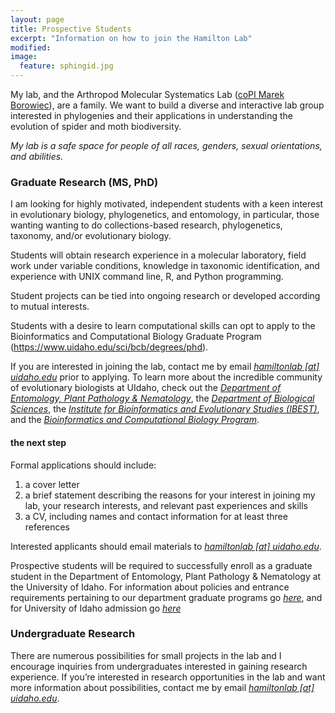 ```yaml
---
layout: page
title: Prospective Students
excerpt: "Information on how to join the Hamilton Lab"
modified: 
image:
  feature: sphingid.jpg
---
```

My lab, and the Arthropod Molecular Systematics Lab ([coPI Marek Borowiec](https://www.uidaho.edu/cals/entomology-plant-pathology-and-nematology/our-people/marek-borowiec)), are a family. We want to build a diverse and interactive lab group interested in phylogenies and their applications in understanding the evolution of spider and moth biodiversity.

*My lab is a safe space for people of all races, genders, sexual orientations, and abilities.*

### Graduate Research (MS, PhD)

I am looking for highly motivated, independent students with a keen interest in evolutionary biology, phylogenetics, and entomology, in particular, those wanting wanting to do collections-based research, phylogenetics, taxonomy, and/or evolutionary biology.

Students will obtain research experience in a molecular laboratory, field work under variable conditions, knowledge in taxonomic identification, and experience with UNIX command line, R, and Python programming.

Student projects can be tied into ongoing research or developed according to mutual interests.

Students with a desire to learn computational skills can opt to apply to the Bioinformatics and Computational Biology Graduate Program (https://www.uidaho.edu/sci/bcb/degrees/phd).

If you are interested in joining the lab, contact me by email [*hamiltonlab [at] uidaho.edu*](mailto:hamiltonlab@uidaho.edu?subject=Prospective%20graduate%20student) prior to applying. To learn more about the incredible community of evolutionary biologists at UIdaho, check out the [*Department of Entomology, Plant Pathology & Nematology*](https://www.uidaho.edu/cals/entomology-plant-pathology-and-nematology), the [*Department of Biological Sciences*](http://www.uidaho.edu/sci/biology), the [*Institute for Bioinformatics and Evolutionary Studies (IBEST)*](http://www.uidaho.edu/research/ibest), and the [*Bioinformatics and Computational Biology Program*](http://www.uidaho.edu/cogs/bcb). 

#### the next step

Formal applications should include:

1. a cover letter
2. a brief statement describing the reasons for your interest in joining my lab, your research interests, and relevant past experiences and skills
3. a CV, including names and contact information for at least three references

Interested applicants should email materials to [*hamiltonlab [at] uidaho.edu*](mailto:hamiltonlab@uidaho.edu?subject=Prospective%20graduate%20student).

Prospective students will be required to successfully enroll as a graduate student in the Department of Entomology, Plant Pathology & Nematology at the University of Idaho. For information about policies and entrance requirements pertaining to our department graduate programs go [*here*](https://www.uidaho.edu/admissions/graduate/graduate-programs/entomology), and for University of Idaho admission go [*here*](http://www.uidaho.edu/graduateadmissions) 

### Undergraduate Research

There are numerous possibilities for small projects in the lab and I encourage inquiries from undergraduates interested in gaining research experience. If you’re interested in research opportunities in the lab and want more information about possibilities, contact me by email [*hamiltonlab [at] uidaho.edu*](mailto:hamiltonlab@uidaho.edu?subject=Undergraduate%20research). 
